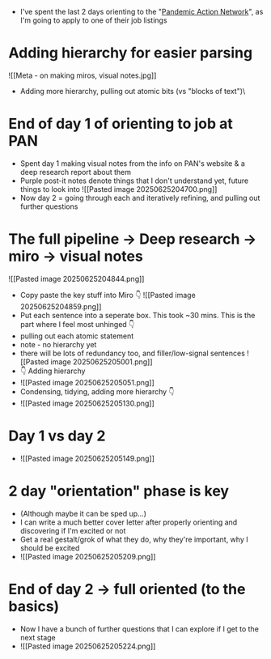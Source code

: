 - I've spent the last 2 days orienting to the "[Pandemic Action Network](https://www.pandemicactionnetwork.org/)", as I'm going to apply to one of their job listings
# Adding hierarchy for easier parsing
![[Meta - on making miros, visual notes.jpg]]
- Adding more hierarchy, pulling out atomic bits (vs "blocks of text")\
# End of day 1 of orienting to job at PAN
- Spent day 1 making visual notes from the info on PAN's website & a deep research report about them
- Purple post-it notes denote things that I don't understand yet, future things to look into
![[Pasted image 20250625204700.png]]
- Now day 2 = going through each and iteratively refining, and pulling out further questions
# The full pipeline → Deep research → miro → visual notes
![[Pasted image 20250625204844.png]]
- Copy paste the key stuff into Miro 👇
![[Pasted image 20250625204859.png]]
- Put each sentence into a seperate box. This took ~30 mins. This is the part where I feel most unhinged 👇
- pulling out each atomic statement
- note - no hierarchy yet
- there will be lots of redundancy too, and filler/low-signal sentences
![[Pasted image 20250625205001.png]]
- 👇 Adding hierarchy
- ![[Pasted image 20250625205051.png]]
- Condensing, tidying, adding more hierarchy 👇
- ![[Pasted image 20250625205130.png]]
# Day 1 vs day 2
- ![[Pasted image 20250625205149.png]]
# 2 day "orientation" phase is key
- (Although maybe it can be sped up...)
- I can write a much better cover letter after properly orienting and discovering if I'm excited or not
- Get a real gestalt/grok of what they do, why they're important, why I should be excited
- ![[Pasted image 20250625205209.png]]
# End of day 2 → full oriented (to the basics)
- Now I have a bunch of further questions that I can explore if I get to the next stage
- ![[Pasted image 20250625205224.png]]